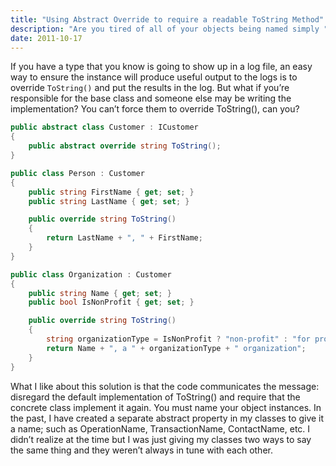 ```yaml
---
title: "Using Abstract Override to require a readable ToString Method"
description: "Are you tired of all of your objects being named simply "Object"? You can make ToString() an abstract override method in your abstract class in order to force implementation classes to always provider an implementation for logging purposes."
date: 2011-10-17
---
```


If you have a type that you know is going to show up in a log file, an easy way to ensure the instance will produce useful output to the logs is to override `ToString()` and put the results in the log. But what if you’re responsible for the base class and someone else may be writing the implementation? You can’t force them to override ToString(), can you?

```cs
public abstract class Customer : ICustomer
{
    public abstract override string ToString();
}

public class Person : Customer
{
    public string FirstName { get; set; }
    public string LastName { get; set; }

    public override string ToString()
    {
        return LastName + ", " + FirstName;
    }
}

public class Organization : Customer
{
    public string Name { get; set; }
    public bool IsNonProfit { get; set; }

    public override string ToString()
    {
        string organizationType = IsNonProfit ? "non-profit" : "for profit";
        return Name + ", a " + organizationType + " organization";
    }
}
```

What I like about this solution is that the code communicates the message: disregard the default implementation of ToString() and require that the concrete class implement it again. You must name your object instances. In the past, I have created a separate abstract property in my classes to give it a name; such as OperationName, TransactionName, ContactName, etc. I didn’t realize at the time but I was just giving my classes two ways to say the same thing and they weren’t always in tune with each other.
